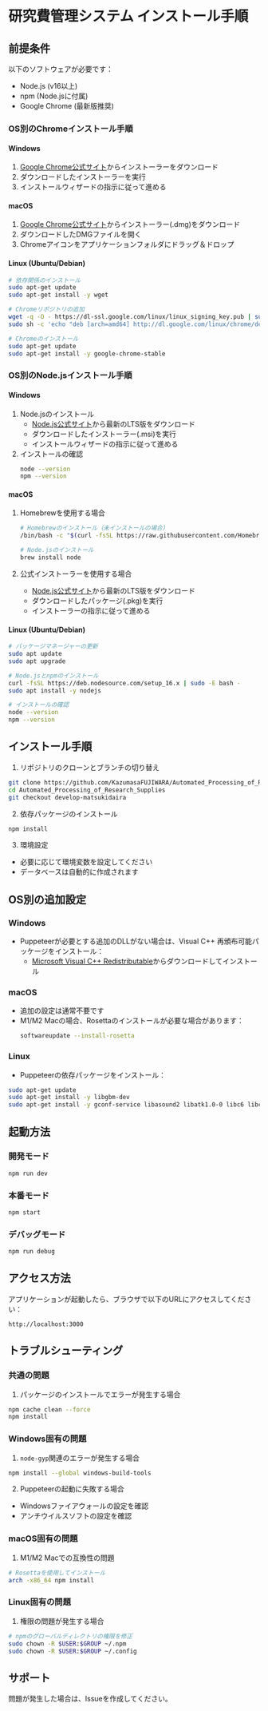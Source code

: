 # 研究費管理システム インストール手順

## 前提条件

以下のソフトウェアが必要です：

- Node.js (v16以上)
- npm (Node.jsに付属)
- Google Chrome (最新版推奨)

### OS別のChromeインストール手順

#### Windows
1. [Google Chrome公式サイト](https://www.google.com/chrome/)からインストーラーをダウンロード
2. ダウンロードしたインストーラーを実行
3. インストールウィザードの指示に従って進める

#### macOS
1. [Google Chrome公式サイト](https://www.google.com/chrome/)からインストーラー(.dmg)をダウンロード
2. ダウンロードしたDMGファイルを開く
3. Chromeアイコンをアプリケーションフォルダにドラッグ＆ドロップ

#### Linux (Ubuntu/Debian)
```bash
# 依存関係のインストール
sudo apt-get update
sudo apt-get install -y wget

# Chromeリポジトリの追加
wget -q -O - https://dl-ssl.google.com/linux/linux_signing_key.pub | sudo apt-key add -
sudo sh -c 'echo "deb [arch=amd64] http://dl.google.com/linux/chrome/deb/ stable main" >> /etc/apt/sources.list.d/google.list'

# Chromeのインストール
sudo apt-get update
sudo apt-get install -y google-chrome-stable
```

### OS別のNode.jsインストール手順

#### Windows
1. Node.jsのインストール
   - [Node.js公式サイト](https://nodejs.org/)から最新のLTS版をダウンロード
   - ダウンロードしたインストーラー(.msi)を実行
   - インストールウィザードの指示に従って進める
2. インストールの確認
   ```bash
   node --version
   npm --version
   ```

#### macOS
1. Homebrewを使用する場合
   ```bash
   # Homebrewのインストール（未インストールの場合）
   /bin/bash -c "$(curl -fsSL https://raw.githubusercontent.com/Homebrew/install/HEAD/install.sh)"
   
   # Node.jsのインストール
   brew install node
   ```

2. 公式インストーラーを使用する場合
   - [Node.js公式サイト](https://nodejs.org/)から最新のLTS版をダウンロード
   - ダウンロードしたパッケージ(.pkg)を実行
   - インストーラーの指示に従って進める

#### Linux (Ubuntu/Debian)
```bash
# パッケージマネージャーの更新
sudo apt update
sudo apt upgrade

# Node.jsとnpmのインストール
curl -fsSL https://deb.nodesource.com/setup_16.x | sudo -E bash -
sudo apt install -y nodejs

# インストールの確認
node --version
npm --version
```

## インストール手順

1. リポジトリのクローンとブランチの切り替え
```bash
git clone https://github.com/KazumasaFUJIWARA/Automated_Processing_of_Research_Supplies.git
cd Automated_Processing_of_Research_Supplies
git checkout develop-matsukidaira
```

2. 依存パッケージのインストール
```bash
npm install
```

3. 環境設定
- 必要に応じて環境変数を設定してください
- データベースは自動的に作成されます

## OS別の追加設定

### Windows
- Puppeteerが必要とする追加のDLLがない場合は、Visual C++ 再頒布可能パッケージをインストール：
  - [Microsoft Visual C++ Redistributable](https://learn.microsoft.com/ja-JP/cpp/windows/latest-supported-vc-redist)からダウンロードしてインストール

### macOS
- 追加の設定は通常不要です
- M1/M2 Macの場合、Rosettaのインストールが必要な場合があります：
  ```bash
  softwareupdate --install-rosetta
  ```

### Linux
- Puppeteerの依存パッケージをインストール：
```bash
sudo apt-get update
sudo apt-get install -y libgbm-dev
sudo apt-get install -y gconf-service libasound2 libatk1.0-0 libc6 libcairo2 libcups2 libdbus-1-3 libexpat1 libfontconfig1 libgcc1 libgconf-2-4 libgdk-pixbuf2.0-0 libglib2.0-0 libgtk-3-0 libnspr4 libpango-1.0-0 libpangocairo-1.0-0 libstdc++6 libx11-6 libx11-xcb1 libxcb1 libxcomposite1 libxcursor1 libxdamage1 libxext6 libxfixes3 libxi6 libxrandr2 libxrender1 libxss1 libxtst6 ca-certificates fonts-liberation libappindicator1 libnss3 lsb-release xdg-utils wget
```

## 起動方法

### 開発モード
```bash
npm run dev
```

### 本番モード
```bash
npm start
```

### デバッグモード
```bash
npm run debug
```

## アクセス方法

アプリケーションが起動したら、ブラウザで以下のURLにアクセスしてください：
```
http://localhost:3000
```

## トラブルシューティング

### 共通の問題
1. パッケージのインストールでエラーが発生する場合
```bash
npm cache clean --force
npm install
```

### Windows固有の問題
1. `node-gyp`関連のエラーが発生する場合
```bash
npm install --global windows-build-tools
```

2. Puppeteerの起動に失敗する場合
- Windowsファイアウォールの設定を確認
- アンチウイルスソフトの設定を確認

### macOS固有の問題
1. M1/M2 Macでの互換性の問題
```bash
# Rosettaを使用してインストール
arch -x86_64 npm install
```

### Linux固有の問題
1. 権限の問題が発生する場合
```bash
# npmのグローバルディレクトリの権限を修正
sudo chown -R $USER:$GROUP ~/.npm
sudo chown -R $USER:$GROUP ~/.config
```

## サポート

問題が発生した場合は、Issueを作成してください。 